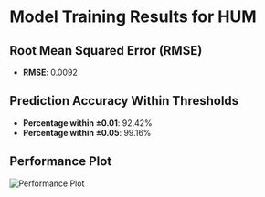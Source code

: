 # Model Training Results for HUM

## Root Mean Squared Error (RMSE)
- **RMSE**: 0.0092

## Prediction Accuracy Within Thresholds
- **Percentage within ±0.01**: 92.42%
- **Percentage within ±0.05**: 99.16%

## Performance Plot
![Performance Plot](../imgs/HUM.png)
